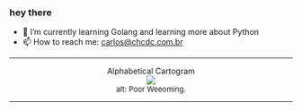 ### hey there 

- :seedling: I’m currently learning Golang and learning more about Python
- :mailbox: How to reach me: carlos@chcdc.com.br


---


<!-- xkcd -->
<p align="center">Alphabetical Cartogram</br><img src=https://imgs.xkcd.com/comics/alphabetical_cartogram.png></br><font size =2>alt: Poor Weeoming.</br></font></p></table></p> 


<!-- xkcd -->
---
